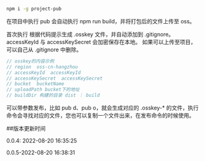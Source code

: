 ```bash
npm i -g project-pub
```

在项目中执行 pub
会自动执行 npm run build，并将打包后的文件上传至 oss。

首次执行 根据代码提示生成 .osskey 文件，并自动添加到 .gitignore。
accessKeyId 与 accessKeySecret 会加密保存在本地。
如果可以上传至项目，可以自己从 .gitignore 中删除。

```javascript
// osskey的内容示例
// region  oss-cn-hangzhou
// accessKeyId  accessKeyId
// accessKeySecret  accessKeySecret
// bucket  bucketName
// uploadPath bucket下的地址
// buildDir 构建的目录 dist ｜ build
```

可以带参数发布，比如 pub d、pub o，就会生成对应的 .osskey-\* 的文件，执行命令会寻找对应的文件，您也可以复制一个文件出来，在发布命令的时候使用。

##版本更新时间

0.0.4: 2022-08-20 16:35:25

0.0.5-2022-08-20 16:38:31